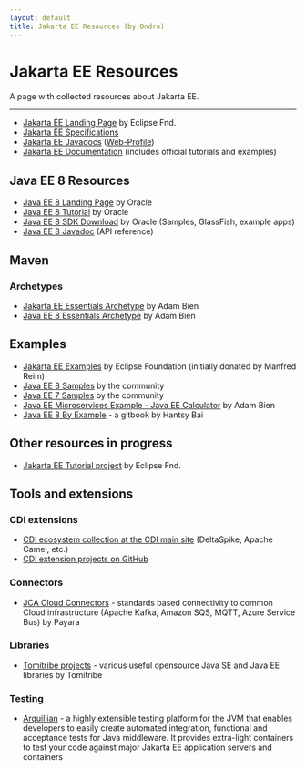 ```yaml
---
layout: default
title: Jakarta EE Resources (by Ondro)
---
```

# Jakarta EE Resources 

A page with collected resources about Jakarta EE.

----------------------------------------

* [Jakarta EE Landing Page](https://jakarta.ee/) by Eclipse Fnd.
* [Jakarta EE Specifications](https://jakarta.ee/specifications/)
* [Jakarta EE Javadocs](https://jakarta.ee/specifications/platform/8/apidocs/) ([Web-Profile](https://jakarta.ee/specifications/webprofile/8/apidocs/))
* [Jakarta EE Documentation](https://jakarta.ee/resources/#documentation) (includes official tutorials and examples)

## Java EE 8 Resources 

* [Java EE 8 Landing Page](https://javaee.github.io/) by Oracle
* [Java EE 8 Tutorial](https://javaee.github.io/tutorial/toc.html) by Oracle
* [Java EE 8 SDK Download](https://www.oracle.com/technetwork/java/javaee/downloads/java-ee-sdk-downloads-3908423.html) by Oracle (Samples, GlassFish, example apps)
* [Java EE 8 Javadoc](https://javaee.github.io/javaee-spec/javadocs/) (API reference)

## Maven

### Archetypes

* [Jakarta EE Essentials Archetype](https://github.com/AdamBien/JakartaEE-essentials-archetype) by Adam Bien
* [Java EE 8 Essentials Archetype](https://github.com/AdamBien/javaee8-essentials-archetype) by Adam Bien

## Examples

* [Jakarta EE Examples](https://github.com/eclipse-ee4j/jakartaee-examples) by Eclipse Foundation (initially donated by Manfred Reim) 
* [Java EE 8 Samples](https://github.com/javaee-samples/javaee8-samples) by the community
* [Java EE 7 Samples](https://github.com/javaee-samples/javaee7-samples) by the community
* [Java EE Microservices Example - Java EE Calculator](https://github.com/AdamBien/javaee-calculator) by Adam Bien
* [Java EE 8 By Example](https://hantsy.gitbook.io/java-ee-8-by-example/) - a gitbook by Hantsy Bai

## Other resources in progress

* [Jakarta EE Tutorial project](https://eclipse-ee4j.github.io/jakartaee-tutorial/) by Eclipse Fnd.

## Tools and extensions

### CDI extensions

* [CDI ecosystem collection at the CDI main site](http://www.cdi-spec.org/ecosystem/) (DeltaSpike, Apache Camel, etc.)
* [CDI extension projects on GitHub](https://github.com/search?o=desc&q=cdi+extensions&s=stars&type=Repositories)

### Connectors

* [JCA Cloud Connectors](https://github.com/payara/Cloud-Connectors) - standards based connectivity to common Cloud infrastructure (Apache Kafka, Amazon SQS, MQTT, Azure Service Bus)  by Payara

### Libraries

* [Tomitribe projects](https://tomitribe.io/projects) - various useful opensource Java SE and Java EE libraries by Tomitribe

### Testing

* [Arquillian](http://arquillian.org/) - a highly extensible testing platform for the JVM that enables developers to easily create automated integration, functional and acceptance tests for Java middleware. It provides extra-light containers to test your code against major Jakarta EE application servers and containers
